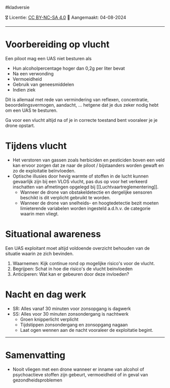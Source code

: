 #kladversie 

🎖️ Licentie: [CC BY-NC-SA 4.0](https://creativecommons.org/licenses/by-nc-sa/4.0/)
📅 Aangemaakt: 04-08-2024

---
# Voorbereiding op vlucht
Een piloot mag een UAS niet besturen als
* Hun alcoholpercentage hoger dan 0,2g per liter bevat
* Na een verwonding
* Vermoeidheid
* Gebruik van geneesmiddelen
* Indien ziek

Dit is allemaal met rede van vermindering van reflexen, concentratie, beoordelingsvermogen, aandacht, ... hetgene dat je dus zeker nodig hebt om een UAS te besturen.

Ga voor een vlucht altijd na of je in correcte toestand bent vooraleer je je drone opstart.

# Tijdens vlucht
- Het verstoren van gassen zoals herbiciden en pesticiden boven een veld kan ervoor zorgen dat ze naar de piloot / bijstaanders worden gewaft en zo de exploitatie beïnvloeden. 
- Optische illusies door hevig warmte of stoffen in de lucht kunnen gevaarlijk zijn bij een VLOS vlucht, pas dus op voor het verkeerd inschatten van afmetingen opgelegd bij [[Luchtvaartreglementering]].
	- Wanneer de drone van obstakeldetectie en dergelijke sensoren beschikt is dit verplicht gebruikt te worden.
	- Wanneer de drone van snelheids- en hoogtedetectie bezit moeten limieterende variabelen worden ingesteld a.d.h.v. de categorie waarin men vliegt. 

# Situational awareness
Een UAS exploitant moet altijd voldoende overzicht behouden van de situatie waarin ze zich bevinden. 

1. Waarnemen: Kijk continue rond op mogelijke risico's voor de vlucht.
2. Begrijpen: Schat in hoe die risico's de vlucht beinvloeden 
3. Anticiperen: Wat kan er gebeuren door deze invloeden?

# Nacht en dag werk
- SR: Alles vanaf 30 minuten voor zonsopgang is dagwerk
- SS: Alles voor 30 minuten zonsondergang is nachtwerk
	- Groen knipperlicht verplicht
	- Tijdstippen zonsondergang en zonsopgang nagaan
	- Laat ogen wennen aan de nacht vooraleer de exploitatie begint.

---
# Samenvatting
- Nooit vliegen met een drone wanneer er inname van alcohol of psychoactieve stoffen zijn gebeurt, vermoeidheid of in geval van gezondheidsproblemen